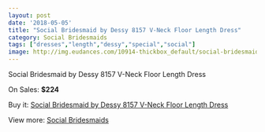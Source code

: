 ```yaml
---
layout: post
date: '2018-05-05'
title: "Social Bridesmaid by Dessy 8157 V-Neck Floor Length Dress"
category: Social Bridesmaids
tags: ["dresses","length","dessy","special","social"]
image: http://img.eudances.com/10914-thickbox_default/social-bridesmaid-by-dessy-8157-v-neck-floor-length-dress.jpg
---
```

Social Bridesmaid by Dessy 8157 V-Neck Floor Length Dress

On Sales: **$224**
<a href="https://www.eudances.com/en/social-bridesmaids/3487-social-bridesmaid-by-dessy-8157-v-neck-floor-length-dress.html"><amp-img layout="responsive" width="600" height="600" src="//img.eudances.com/10914-thickbox_default/social-bridesmaid-by-dessy-8157-v-neck-floor-length-dress.jpg" alt="Social Bridesmaid by Dessy 8157 V-Neck Floor Length Dress 0" /></a>
<a href="https://www.eudances.com/en/social-bridesmaids/3487-social-bridesmaid-by-dessy-8157-v-neck-floor-length-dress.html"><amp-img layout="responsive" width="600" height="600" src="//img.eudances.com/10917-thickbox_default/social-bridesmaid-by-dessy-8157-v-neck-floor-length-dress.jpg" alt="Social Bridesmaid by Dessy 8157 V-Neck Floor Length Dress 1" /></a>
<a href="https://www.eudances.com/en/social-bridesmaids/3487-social-bridesmaid-by-dessy-8157-v-neck-floor-length-dress.html"><amp-img layout="responsive" width="600" height="600" src="//img.eudances.com/10916-thickbox_default/social-bridesmaid-by-dessy-8157-v-neck-floor-length-dress.jpg" alt="Social Bridesmaid by Dessy 8157 V-Neck Floor Length Dress 2" /></a>
<a href="https://www.eudances.com/en/social-bridesmaids/3487-social-bridesmaid-by-dessy-8157-v-neck-floor-length-dress.html"><amp-img layout="responsive" width="600" height="600" src="//img.eudances.com/10915-thickbox_default/social-bridesmaid-by-dessy-8157-v-neck-floor-length-dress.jpg" alt="Social Bridesmaid by Dessy 8157 V-Neck Floor Length Dress 3" /></a>

Buy it: [Social Bridesmaid by Dessy 8157 V-Neck Floor Length Dress](https://www.eudances.com/en/social-bridesmaids/3487-social-bridesmaid-by-dessy-8157-v-neck-floor-length-dress.html "Social Bridesmaid by Dessy 8157 V-Neck Floor Length Dress")

View more: [Social Bridesmaids](https://www.eudances.com/en/66-Social-Bridesmaids "Social Bridesmaids")